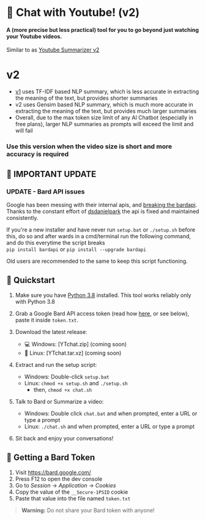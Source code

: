 # 💬 Chat with Youtube! (v2) 

#### A (more precise but less practical) tool for you to go beyond just watching your Youtube videos.  

Similar to  as [Youtube Summarizer v2](https://github.com/iCaran/YT-Gist/tree/v2-gensim_based)

# v2
- [v1](https://github.com/iCaran/Chat-With-Youtube/tree/master) uses TF-IDF based NLP summary, which is less accurate in extracting the meaning of the text, but provides shorter summaries
- v2 uses Gensim based NLP summary, which is much more accurate in extracting the meaning of the text, but provides much larger summaries
- Overall, due to the max token size limit of any AI Chatbot (especially in free plans), larger NLP summaries as prompts will exceed the limit and will fail
### Use this version when the video size is short and more accuracy is required

## 🔔 IMPORTANT UPDATE   

### UPDATE - Bard API issues    

Google has been messing with their internal apis, and [breaking the bardapi](https://github.com/dsdanielpark/Bard-API/issues/80).  
Thanks to the constant effort of [dsdanielpark](https://github.com/dsdanielpark) the api is fixed and maintained consistently.

If you're a new installer and have never run `setup.bat` or `./setup.sh` before this, do so and after wards in a cmd/terminal run the following command, and do this everytime the script breaks  
`pip install bardapi` or `pip install --upgrade bardapi`    

Old users are recommended to the same to keep this script functioning. 

## 🚀 Quickstart  

1. Make sure you have [Python 3.8](https://www.python.org/downloads/release/python-3810/) installed. This tool works reliably only with Python 3.8     

2. Grab a Google Bard API access token (read how [here](https://github.com/dsdanielpark/Bard-API#readme), or see below), paste it inside `token.txt`.      

3. Download the latest release:   
   - 💻 Windows: [YTchat.zip] (coming soon)    
   - 🐧 Linux: [YTchat.tar.xz] (coming soon)   

4. Extract and run the setup script:   
   - Windows: Double-click `setup.bat`   
   - Linux: `chmod +x setup.sh` and `./setup.sh`    
      - then, `chmod +x chat.sh`
   
5. Talk to Bard or Summarize a video:    
   - Windows: Double click `chat.bat` and when prompted, enter a URL or type a prompt   
   - Linux: `./chat.sh` and when prompted, enter a URL or type a prompt   

6. Sit back and enjoy your conversations!   

## 🔑 Getting a Bard Token     

1. Visit https://bard.google.com/  
2. Press F12 to open the dev console     
3. Go to *Session* -> *Application* -> *Cookies*         
4. Copy the value of the `__Secure-1PSID` cookie   
5. Paste that value into the file named `token.txt`   

> **Warning:** Do not share your Bard token with anyone!
